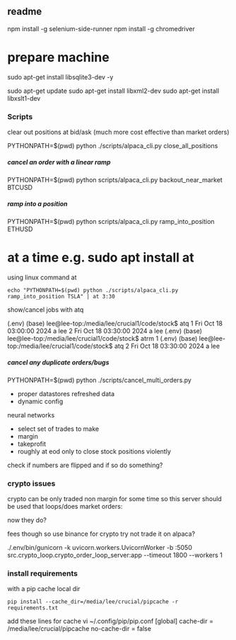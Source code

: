 


## readme

npm install -g selenium-side-runner
npm install -g chromedriver

# prepare machine
sudo apt-get install libsqlite3-dev -y

sudo apt-get update
sudo apt-get install libxml2-dev
sudo apt-get install libxslt1-dev


### Scripts
clear out positions at bid/ask (much more cost effective than market orders)

PYTHONPATH=$(pwd) python ./scripts/alpaca_cli.py close_all_positions

##### cancel an order with a linear ramp

PYTHONPATH=$(pwd) python scripts/alpaca_cli.py backout_near_market BTCUSD

##### ramp into a position

PYTHONPATH=$(pwd) python scripts/alpaca_cli.py ramp_into_position ETHUSD

# at a time e.g. sudo apt install at

using linux command at

```
echo "PYTHONPATH=$(pwd) python ./scripts/alpaca_cli.py ramp_into_position TSLA" | at 3:30
```

show/cancel jobs with atq

(.env) (base) lee@lee-top:/media/lee/crucial1/code/stock$ atq
1       Fri Oct 18 03:00:00 2024 a lee
2       Fri Oct 18 03:30:00 2024 a lee
(.env) (base) lee@lee-top:/media/lee/crucial1/code/stock$ atrm 1
(.env) (base) lee@lee-top:/media/lee/crucial1/code/stock$ atq
2       Fri Oct 18 03:30:00 2024 a lee

##### cancel any duplicate orders/bugs

PYTHONPATH=$(pwd) python ./scripts/cancel_multi_orders.py


- proper datastores refreshed data
- dynamic config

neural networks
- select set of trades to make
- margin
- takeprofit
- roughly at eod only to close stock positions violently



check if numbers are flipped and if so do something?

### crypto issues
crypto can be only traded non margin for some time so this server should be used that loops/does market orders:

now they do?

fees though so
use binance for crypto try not trade it on alpaca?

 ./.env/bin/gunicorn -k uvicorn.workers.UvicornWorker -b :5050 src.crypto_loop.crypto_order_loop_server:app --timeout 1800 --workers 1


### install requirements

with a pip cache local dir

```
pip install --cache_dir=/media/lee/crucial/pipcache -r requirements.txt
```


add these lines for cache
vi ~/.config/pip/pip.conf
[global]
cache-dir = /media/lee/crucial/pipcache
no-cache-dir = false
